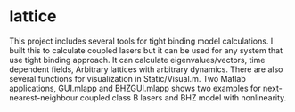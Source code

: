 # lattice

This project includes several tools for tight binding model calculations.
I built this to calculate coupled lasers but it can be used for any system that use tight binding approach.
It can calculate eigenvalues/vectors, time dependent fields, Arbitrary lattices with arbitrary dynamics.
There are also several functions for visualization in Static/Visual.m.
Two Matlab applications, GUI.mlapp and BHZGUI.mlapp shows two examples for next-nearest-neighbour coupled class B lasers and BHZ model with nonlinearity.
